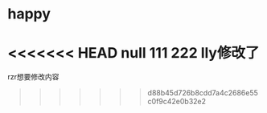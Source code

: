 # happy
<<<<<<< HEAD
null
111
222
lly修改了
=======

rzr想要修改内容
>>>>>>> d88b45d726b8cdd7a4c2686e55c0f9c42e0b32e2


